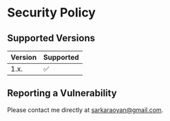 # Security Policy

## Supported Versions

| Version | Supported          |
|---------|--------------------|
| 1.x.    | :white_check_mark: |

## Reporting a Vulnerability

Please contact me directly at sarkaraoyan@gmail.com.

